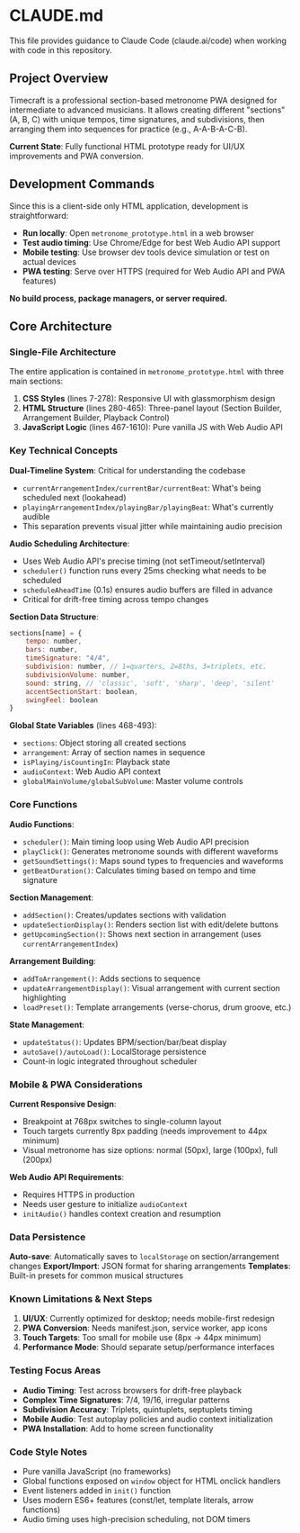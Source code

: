 # CLAUDE.md

This file provides guidance to Claude Code (claude.ai/code) when working with code in this repository.

## Project Overview

Timecraft is a professional section-based metronome PWA designed for intermediate to advanced musicians. It allows creating different "sections" (A, B, C) with unique tempos, time signatures, and subdivisions, then arranging them into sequences for practice (e.g., A-A-B-A-C-B).

**Current State**: Fully functional HTML prototype ready for UI/UX improvements and PWA conversion.

## Development Commands

Since this is a client-side only HTML application, development is straightforward:

- **Run locally**: Open `metronome_prototype.html` in a web browser
- **Test audio timing**: Use Chrome/Edge for best Web Audio API support  
- **Mobile testing**: Use browser dev tools device simulation or test on actual devices
- **PWA testing**: Serve over HTTPS (required for Web Audio API and PWA features)

**No build process, package managers, or server required.**

## Core Architecture

### Single-File Architecture
The entire application is contained in `metronome_prototype.html` with three main sections:
1. **CSS Styles** (lines 7-278): Responsive UI with glassmorphism design
2. **HTML Structure** (lines 280-465): Three-panel layout (Section Builder, Arrangement Builder, Playback Control)  
3. **JavaScript Logic** (lines 467-1610): Pure vanilla JS with Web Audio API

### Key Technical Concepts

**Dual-Timeline System**: Critical for understanding the codebase
- `currentArrangementIndex/currentBar/currentBeat`: What's being scheduled next (lookahead)
- `playingArrangementIndex/playingBar/playingBeat`: What's currently audible
- This separation prevents visual jitter while maintaining audio precision

**Audio Scheduling Architecture**:
- Uses Web Audio API's precise timing (not setTimeout/setInterval)
- `scheduler()` function runs every 25ms checking what needs to be scheduled
- `scheduleAheadTime` (0.1s) ensures audio buffers are filled in advance
- Critical for drift-free timing across tempo changes

**Section Data Structure**:
```javascript
sections[name] = {
    tempo: number,
    bars: number, 
    timeSignature: "4/4",
    subdivision: number, // 1=quarters, 2=8ths, 3=triplets, etc.
    subdivisionVolume: number,
    sound: string, // 'classic', 'soft', 'sharp', 'deep', 'silent'
    accentSectionStart: boolean,
    swingFeel: boolean
}
```

**Global State Variables** (lines 468-493):
- `sections`: Object storing all created sections
- `arrangement`: Array of section names in sequence
- `isPlaying/isCountingIn`: Playback state
- `audioContext`: Web Audio API context
- `globalMainVolume/globalSubVolume`: Master volume controls

### Core Functions

**Audio Functions**:
- `scheduler()`: Main timing loop using Web Audio API precision
- `playClick()`: Generates metronome sounds with different waveforms
- `getSoundSettings()`: Maps sound types to frequencies and waveforms
- `getBeatDuration()`: Calculates timing based on tempo and time signature

**Section Management**:
- `addSection()`: Creates/updates sections with validation
- `updateSectionDisplay()`: Renders section list with edit/delete buttons
- `getUpcomingSection()`: Shows next section in arrangement (uses `currentArrangementIndex`)

**Arrangement Building**:
- `addToArrangement()`: Adds sections to sequence
- `updateArrangementDisplay()`: Visual arrangement with current section highlighting
- `loadPreset()`: Template arrangements (verse-chorus, drum groove, etc.)

**State Management**:
- `updateStatus()`: Updates BPM/section/bar/beat display
- `autoSave()/autoLoad()`: LocalStorage persistence
- Count-in logic integrated throughout scheduler

### Mobile & PWA Considerations

**Current Responsive Design**:
- Breakpoint at 768px switches to single-column layout
- Touch targets currently 8px padding (needs improvement to 44px minimum)
- Visual metronome has size options: normal (50px), large (100px), full (200px)

**Web Audio API Requirements**:
- Requires HTTPS in production
- Needs user gesture to initialize `audioContext`
- `initAudio()` handles context creation and resumption

### Data Persistence

**Auto-save**: Automatically saves to `localStorage` on section/arrangement changes
**Export/Import**: JSON format for sharing arrangements
**Templates**: Built-in presets for common musical structures

### Known Limitations & Next Steps

1. **UI/UX**: Currently optimized for desktop; needs mobile-first redesign
2. **PWA Conversion**: Needs manifest.json, service worker, app icons
3. **Touch Targets**: Too small for mobile use (8px → 44px minimum)
4. **Performance Mode**: Should separate setup/performance interfaces

### Testing Focus Areas

- **Audio Timing**: Test across browsers for drift-free playback
- **Complex Time Signatures**: 7/4, 19/16, irregular patterns
- **Subdivision Accuracy**: Triplets, quintuplets, septuplets timing
- **Mobile Audio**: Test autoplay policies and audio context initialization
- **PWA Installation**: Add to home screen functionality

### Code Style Notes

- Pure vanilla JavaScript (no frameworks)
- Global functions exposed on `window` object for HTML onclick handlers
- Event listeners added in `init()` function  
- Uses modern ES6+ features (const/let, template literals, arrow functions)
- Audio timing uses high-precision scheduling, not DOM timers